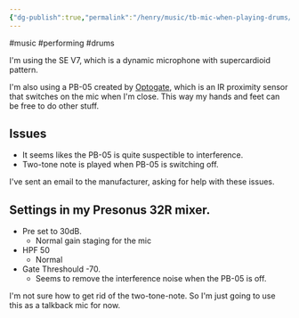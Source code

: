 ```yaml
---
{"dg-publish":true,"permalink":"/henry/music/tb-mic-when-playing-drums/"}
---
```



#music #performing #drums

I'm using the SE V7, which is a dynamic microphone with supercardioid pattern.

I'm also using a PB-05 created by [Optogate](https://Optogate.com), which is an IR proximity sensor that switches on the mic when I'm close. This way my hands and feet can be free to do other stuff.

## Issues

- It seems likes the PB-05 is quite suspectible to interference.
- Two-tone note is played when PB-05 is switching off.

I've sent an email to the manufacturer, asking for help with these issues.

## Settings in my Presonus 32R mixer.

- Pre set to 30dB. 
	- Normal gain staging for the mic
- HPF 50
	- Normal 
- Gate Threshould  -70.
	- Seems to remove the interference noise when the PB-05 is off.

I'm not sure how to get rid of the two-tone-note. So I'm just going to use this as a talkback mic for now.


